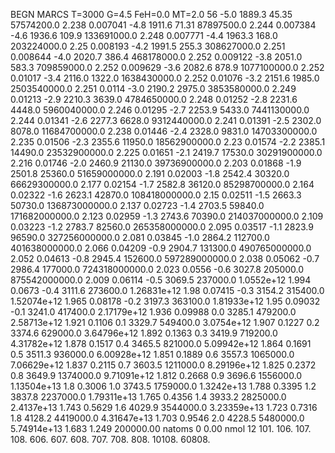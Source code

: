 BEGN
MARCS T=3000 G=4.5 FeH=0.0 MT=2.0
                  56
-5.0 1889.3 45.35 57574200.0 2.238 0.007041 
-4.8 1911.6 71.31 87897500.0 2.244 0.007384 
-4.6 1936.6 109.9 133691000.0 2.248 0.007771 
-4.4 1963.3 168.0 203224000.0 2.25 0.008193 
-4.2 1991.5 255.3 308627000.0 2.251 0.008644 
-4.0 2020.7 386.4 468178000.0 2.252 0.009122 
-3.8 2051.0 583.3 709859000.0 2.252 0.009629 
-3.6 2082.6 878.9 1077100000.0 2.252 0.01017 
-3.4 2116.0 1322.0 1638430000.0 2.252 0.01076 
-3.2 2151.6 1985.0 2503540000.0 2.251 0.0114 
-3.0 2190.2 2975.0 3853580000.0 2.249 0.01213 
-2.9 2210.3 3639.0 4784650000.0 2.248 0.01252 
-2.8 2231.6 4448.0 5960040000.0 2.246 0.01295 
-2.7 2253.9 5433.0 7441130000.0 2.244 0.01341 
-2.6 2277.3 6628.0 9312440000.0 2.241 0.01391 
-2.5 2302.0 8078.0 11684700000.0 2.238 0.01446 
-2.4 2328.0 9831.0 14703300000.0 2.235 0.01506 
-2.3 2355.6 11950.0 18562900000.0 2.23 0.01574 
-2.2 2385.1 14490.0 23532900000.0 2.225 0.01651 
-2.1 2419.7 17530.0 30291900000.0 2.216 0.01746 
-2.0 2460.9 21130.0 39736900000.0 2.203 0.01868 
-1.9 2501.8 25360.0 51659000000.0 2.191 0.02003 
-1.8 2542.4 30320.0 66629300000.0 2.177 0.02154 
-1.7 2582.8 36120.0 85298700000.0 2.164 0.02322 
-1.6 2623.1 42870.0 108418000000.0 2.15 0.02511 
-1.5 2663.3 50730.0 136873000000.0 2.137 0.02723 
-1.4 2703.5 59840.0 171682000000.0 2.123 0.02959 
-1.3 2743.6 70390.0 214037000000.0 2.109 0.03223 
-1.2 2783.7 82560.0 265358000000.0 2.095 0.03517 
-1.1 2823.9 96590.0 327256000000.0 2.081 0.03845 
-1.0 2864.2 112700.0 401638000000.0 2.066 0.04209 
-0.9 2904.7 131300.0 490765000000.0 2.052 0.04613 
-0.8 2945.4 152600.0 597289000000.0 2.038 0.05062 
-0.7 2986.4 177000.0 724318000000.0 2.023 0.0556 
-0.6 3027.8 205000.0 875542000000.0 2.009 0.06114 
-0.5 3069.5 237000.0 1.0552e+12 1.994 0.0673 
-0.4 3111.6 273600.0 1.26831e+12 1.98 0.07415 
-0.3 3154.2 315400.0 1.52074e+12 1.965 0.08178 
-0.2 3197.3 363100.0 1.81933e+12 1.95 0.09032 
-0.1 3241.0 417400.0 2.17179e+12 1.936 0.09988 
0.0 3285.1 479200.0 2.58713e+12 1.921 0.1106 
0.1 3329.7 549400.0 3.0754e+12 1.907 0.1227 
0.2 3374.6 629000.0 3.64796e+12 1.892 0.1363 
0.3 3419.9 719200.0 4.31782e+12 1.878 0.1517 
0.4 3465.5 821000.0 5.09942e+12 1.864 0.1691 
0.5 3511.3 936000.0 6.00928e+12 1.851 0.1889 
0.6 3557.3 1065000.0 7.06629e+12 1.837 0.2115 
0.7 3603.5 1211000.0 8.29196e+12 1.825 0.2372 
0.8 3649.9 1374000.0 9.71091e+12 1.812 0.2668 
0.9 3696.6 1556000.0 1.13504e+13 1.8 0.3006 
1.0 3743.5 1759000.0 1.3242e+13 1.788 0.3395 
1.2 3837.8 2237000.0 1.79311e+13 1.765 0.4356 
1.4 3933.2 2825000.0 2.4137e+13 1.743 0.5629 
1.6 4029.9 3544000.0 3.23359e+13 1.723 0.7316 
1.8 4128.2 4419000.0 4.31647e+13 1.703 0.9546 
2.0 4228.5 5480000.0 5.74914e+13 1.683 1.249 
200000.00
natoms              0      0.00
nmol          12
          101.         106.       107.      108.         606.        607.        608.
          707.         708.       808.    10108.       60808.
